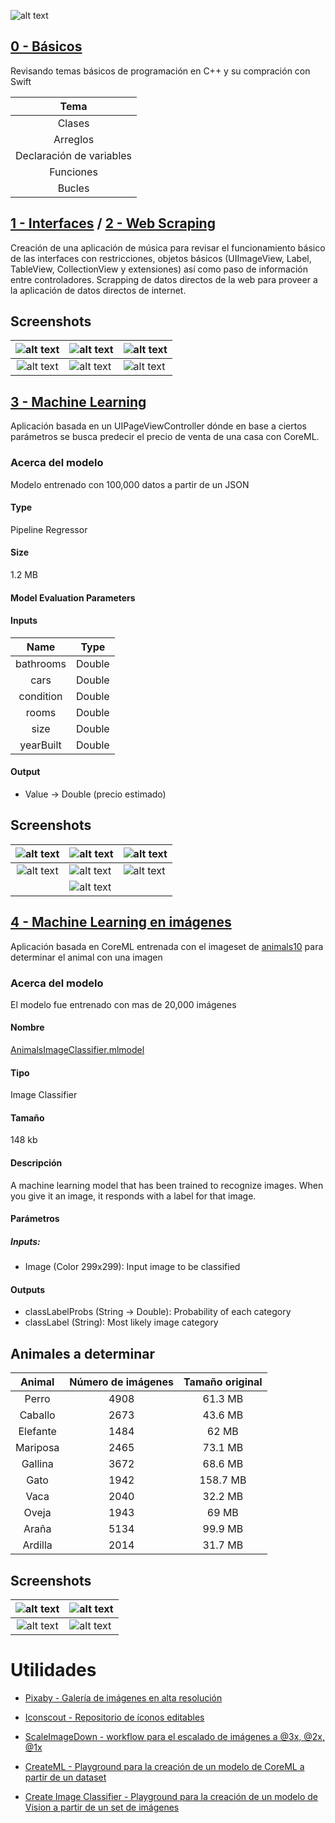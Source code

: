 ![alt text](https://camo.githubusercontent.com/de32b354687f1cd9b05a89e4aa03c7f2d311f294/68747470733a2f2f73776966742e6f72672f6173736574732f696d616765732f73776966742e737667)

## [0 - Básicos](https://github.com/ColeMacGrath/SwiftFromScratch/tree/master/0%20-%20Básicos)

Revisando temas básicos de programación en C++ y su compración con Swift

|           Tema           |
| :----------------------: |
|          Clases          |
|         Arreglos         |
| Declaración de variables |
|        Funciones         |
|          Bucles          |

## [1 - Interfaces](https://github.com/ColeMacGrath/SwiftFromScratch/tree/master/1%20-%20Interfaces/Interfaz-1) / [2 - Web Scraping](https://github.com/ColeMacGrath/SwiftFromScratch/tree/master/2%20-%20Web%20Scrapping)

Creación de una aplicación de música para revisar el funcionamiento básico de las interfaces con restricciones, objetos básicos (UIImageView, Label, TableView, CollectionView y extensiones) así como paso de información entre controladores.  Scrapping de datos directos de la web para proveer a la aplicación de datos directos de internet.

## Screenshots

| ![alt text](https://user-images.githubusercontent.com/42153044/65650765-c81ccb80-dfd1-11e9-94fa-c05ef8235b08.png) | ![alt text](https://user-images.githubusercontent.com/42153044/65650766-c8b56200-dfd1-11e9-846a-72e82cf38983.png) | ![alt text](https://user-images.githubusercontent.com/42153044/65650767-c8b56200-dfd1-11e9-8c00-3a16d87ba260.png) |
| :----------------------------------------------------------: | ------------------------------------------------------------ | ------------------------------------------------------------ |
| ![alt text](https://user-images.githubusercontent.com/42153044/65650768-c8b56200-dfd1-11e9-930a-1d7a016bd5a3.png) | ![alt text](https://user-images.githubusercontent.com/42153044/65650769-c8b56200-dfd1-11e9-8712-4cda7fed8792.png) | ![alt text](https://user-images.githubusercontent.com/42153044/65650770-c8b56200-dfd1-11e9-96c6-afc0838f48f1.png) |

## [3 - Machine Learning](https://github.com/ColeMacGrath/SwiftFromScratch/tree/master/3%20-%20HousePrice)

Aplicación basada en un UIPageViewController dónde en base a ciertos parámetros se busca predecir el precio de venta de una casa con CoreML.

### Acerca del modelo 

Modelo entrenado con 100,000 datos a partir de un JSON

#### Type

Pipeline Regressor

#### Size

1.2 MB

#### Model Evaluation Parameters

 #### Inputs

|   Name    |  Type  |
| :-------: | :----: |
| bathrooms | Double |
|   cars    | Double |
| condition | Double |
|   rooms   | Double |
|   size    | Double |
| yearBuilt | Double |

#### Output

* Value -> Double (precio estimado)

## Screenshots

| ![alt text](https://user-images.githubusercontent.com/42153044/66789815-f1cf6100-eeb2-11e9-92cc-a03c6e678832.png) | ![alt text](https://user-images.githubusercontent.com/42153044/66789816-f1cf6100-eeb2-11e9-9630-5a45e613860e.png) | ![alt text](https://user-images.githubusercontent.com/42153044/66789817-f1cf6100-eeb2-11e9-9cc2-9bb36bba789e.png) |
| :----------------------------------------------------------: | ------------------------------------------------------------ | ------------------------------------------------------------ |
| ![alt text](https://user-images.githubusercontent.com/42153044/66789818-f1cf6100-eeb2-11e9-80d8-ad4da2a16107.png) | ![alt text](https://user-images.githubusercontent.com/42153044/66789819-f1cf6100-eeb2-11e9-81a2-b6f748b1925d.png) | ![alt text](https://user-images.githubusercontent.com/42153044/66789820-f267f780-eeb2-11e9-82cc-92675a4bcf42.png) |
|                                                              | ![alt text](https://user-images.githubusercontent.com/42153044/66789822-f267f780-eeb2-11e9-9ba2-da6efe92f8c8.png) |                                                              |

## [4 - Machine Learning en imágenes](https://github.com/ColeMacGrath/SwiftFromScratch/tree/master/4%20-%20Image%20Predictor)

Aplicación basada en CoreML entrenada con el imageset de [animals10](https://www.kaggle.com/alessiocorrado99/animals10) para determinar el animal con una imagen

### Acerca del modelo

El modelo fue entrenado con mas de 20,000 imágenes

#### Nombre

[AnimalsImageClassifier.mlmodel](https://github.com/ColeMacGrath/SwiftFromScratch/blob/master/4%20-%20Image%20Predictor/AnimalsImageClassifier.mlmodel)

#### Tipo

Image Classifier

#### Tamaño

148 kb

#### Descripción

A machine learning model that has been trained to recognize images. When you give it an image, it responds with a label for that image.

#### Parámetros

##### Inputs:

- Image (Color 299x299): Input image to be classified

#### Outputs

- classLabelProbs (String -> Double): Probability of each category
- classLabel (String): Most likely image category

## Animales a determinar

|  Animal  | Número de imágenes | Tamaño original |
| :------: | :----------------: | :-------------: |
|  Perro   |        4908        |     61.3 MB     |
| Caballo  |        2673        |     43.6 MB     |
| Elefante |        1484        |      62 MB      |
| Mariposa |        2465        |     73.1 MB     |
| Gallina  |        3672        |     68.6 MB     |
|   Gato   |        1942        |    158.7 MB     |
|   Vaca   |        2040        |     32.2 MB     |
|  Oveja   |        1943        |      69 MB      |
|  Araña   |        5134        |     99.9 MB     |
| Ardilla  |        2014        |     31.7 MB     |

## Screenshots

| ![alt text](https://user-images.githubusercontent.com/42153044/66969556-a43c2b00-f04f-11e9-96fb-0559a24a7d51.png) | ![alt text](https://user-images.githubusercontent.com/42153044/66969557-a4d4c180-f04f-11e9-9d66-22962b582c0e.png) |
| :----------------------------------------------------------: | ------------------------------------------------------------ |
| ![alt text](https://user-images.githubusercontent.com/42153044/67133718-b8a93080-f1d3-11e9-94f9-98964723e1b2.png) | ![alt text](https://user-images.githubusercontent.com/42153044/67133719-b8a93080-f1d3-11e9-87d4-55be10f0cb85.png) |

# Utilidades

* [Pixaby - Galería de imágenes en alta resolución](https://pixabay.com)

* [Iconscout - Repositorio de íconos editables](https://iconscout.com)

* [ScaleImageDown - workflow para el escalado de imágenes a @3x, @2x, @1x](https://github.com/ColeMacGrath/SwiftFromScratch/tree/master/Utilidades/ScaleImageDown.workflow)

* [CreateML - Playground para la creación de un modelo de CoreML a partir de un dataset](https://github.com/ColeMacGrath/SwiftFromScratch/tree/master/Utilidades/CreateML.playground)

* [Create Image Classifier - Playground para la creación de un modelo de Vision a partir de un set de imágenes](https://github.com/ColeMacGrath/SwiftFromScratch/tree/master/Utilidades/Create%20Image%20Classifier.playground)

